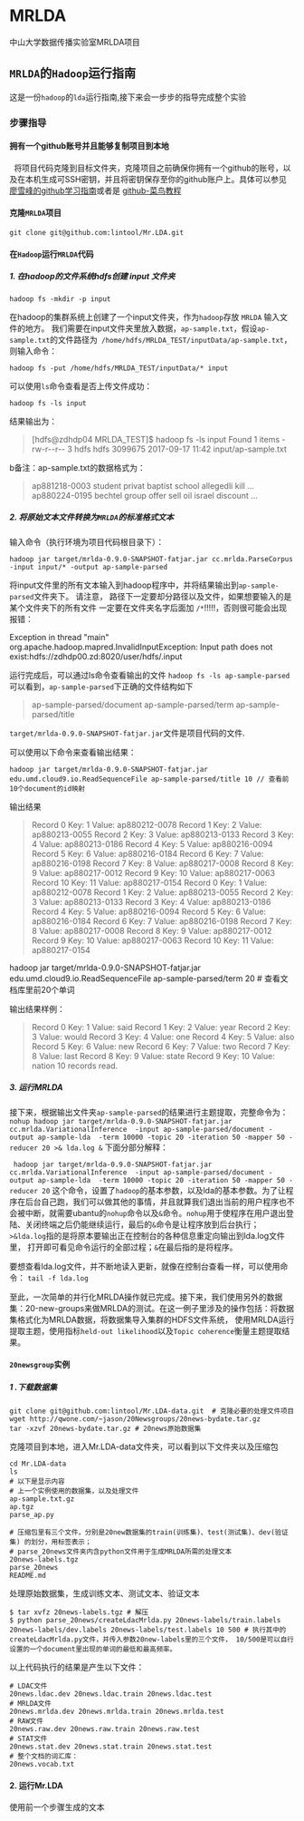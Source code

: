 # MRLDA
中山大学数据传播实验室MRLDA项目


## `MRLDA`的`Hadoop`运行指南
这是一份`hadoop`的`lda`运行指南,接下来会一步步的指导完成整个实验

### 步骤指导

#### 拥有一个github账号并且能够复制项目到本地
&nbsp;&nbsp;将项目代码克隆到目标文件夹，克隆项目之前确保你拥有一个github的账号，以及在本机生成可SSH密钥，并且将密钥保存至你的github账户上。具体可以参见[廖雪峰的github学习指南](https://www.liaoxuefeng.com/wiki/0013739516305929606dd18361248578c67b8067c8c017b000/001374385852170d9c7adf13c30429b9660d0eb689dd43a000)或者是
[github-菜鸟教程](http://www.runoob.com/w3cnote/git-guide.html)

#### 克隆`MRLDA`项目

	git clone git@github.com:lintool/Mr.LDA.git
  
  
#### 在`Hadoop`运行`MRLDA`代码

##### 1. 在hadoop的文件系统hdfs创建 input 文件夹
	hadoop fs -mkdir -p input

在hadoop的集群系统上创建了一个input文件夹，作为`hadoop`存放 `MRLDA` 输入文件的地方。
我们需要在input文件夹里放入数据，`ap-sample.txt`，假设`ap-sample.txt`的文件路径为` /home/hdfs/MRLDA_TEST/inputData/ap-sample.txt`，则输入命令：

	hadoop fs -put /home/hdfs/MRLDA_TEST/inputData/* input
可以使用`ls`命令查看是否上传文件成功：

	hadoop fs -ls input
结果输出为：
> [hdfs@zdhdp04 MRLDA_TEST]$ hadoop fs -ls input
Found 1 items
 -rw-r--r--   3 hdfs hdfs    3099675 2017-09-17 11:42 input/ap-sample.txt

b备注：ap-sample.txt的数据格式为：
> ap881218-0003   student privat baptist school allegedli kill ...
> ap880224-0195   bechtel group offer sell oil israel discount ...


##### 2. 将原始文本文件转换为`MRLDA`的标准格式文本
输入命令（执行环境为项目代码根目录下）：


    hadoop jar target/mrlda-0.9.0-SNAPSHOT-fatjar.jar cc.mrlda.ParseCorpus -input input/* -output ap-sample-parsed

将input文件里的所有文本输入到hadoop程序中，并将结果输出到`ap-sample-parsed`文件夹下。
请注意， 路径下一定要却分路径以及文件，如果想要输入的是某个文件夹下的所有文件 一定要在文件夹名字后面加 `/*`!!!!!，否则很可能会出现报错：

> 
Exception in thread "main" org.apache.hadoop.mapred.InvalidInputException: Input path does not exist:hdfs://zdhdp00.zd:8020/user/hdfs/.input


 运行完成后，可以通过ls命令查看输出的文件
 `hadoop fs -ls ap-sample-parsed`
 可以看到，`ap-sample-parsed`下正确的文件结构如下
> ap-sample-parsed/document
  ap-sample-parsed/term
  ap-sample-parsed/title
    
`target/mrlda-0.9.0-SNAPSHOT-fatjar.jar`文件是项目代码的文件.

可以使用以下命令来查看输出结果：

    hadoop jar target/mrlda-0.9.0-SNAPSHOT-fatjar.jar edu.umd.cloud9.io.ReadSequenceFile ap-sample-parsed/title 10 // 查看前10个document的id映射

  
  输出结果
 
 > Record 0
   Key: 1
  Value: ap880212-0078
   Record 1
  Key: 2
 Value: ap880213-0055
Record 2
Key: 3
Value: ap880213-0133
Record 3
Key: 4
Value: ap880213-0186
Record 4
Key: 5
Value: ap880216-0094
Record 5
Key: 6
Value: ap880216-0184
Record 6
Key: 7
Value: ap880216-0198
Record 7
Key: 8
Value: ap880217-0008
Record 8
Key: 9
Value: ap880217-0012
Record 9
Key: 10
Value: ap880217-0063
Record 10
Key: 11
Value: ap880217-0154
Record 0
Key: 1
Value: ap880212-0078
Record 1
Key: 2
Value: ap880213-0055
Record 2
Key: 3
Value: ap880213-0133
Record 3
Key: 4
Value: ap880213-0186
Record 4
Key: 5
Value: ap880216-0094
Record 5
Key: 6
Value: ap880216-0184
Record 6
Key: 7
Value: ap880216-0198
Record 7
Key: 8
Value: ap880217-0008
Record 8
Key: 9
Value: ap880217-0012
Record 9
Key: 10
Value: ap880217-0063
Record 10
Key: 11
Value: ap880217-0154

  hadoop jar target/mrlda-0.9.0-SNAPSHOT-fatjar.jar edu.umd.cloud9.io.ReadSequenceFile ap-sample-parsed/term 20 # 查看文档库里前20个单词
  
输出结果样例：
> Record 0
Key: 1
Value: said
Record 1
Key: 2
Value: year
Record 2
Key: 3
Value: would
Record 3
Key: 4
Value: one
Record 4
Key: 5
Value: also
Record 5
Key: 6
Value: new
Record 6
Key: 7
Value: two
Record 7
Key: 8
Value: last
Record 8
Key: 9
Value: state
Record 9
Key: 10
Value: nation
10 records read.


##### 3. 运行MRLDA
接下来，根据输出文件夹`ap-sample-parsed`的结果进行主题提取，完整命令为：
`nohup hadoop jar target/mrlda-0.9.0-SNAPSHOT-fatjar.jar  cc.mrlda.VariationalInference  -input ap-sample-parsed/document -output ap-sample-lda  -term 10000 -topic 20 -iteration 50 -mapper 50 -reducer 20 >& lda.log &`
下面分部分解释：

` hadoop jar target/mrlda-0.9.0-SNAPSHOT-fatjar.jar  cc.mrlda.VariationalInference  -input ap-sample-parsed/document -output ap-sample-lda  -term 10000 -topic 20 -iteration 50 -mapper 50 -reducer 20`
这个命令，设置了`hadoop`的基本参数，以及lda的基本参数。为了让程序在后台自己跑，我们可以做其他的事情，并且就算我们退出当前的用户程序也不会被中断，就需要ubantu的`nohup`命令以及`&`命令。`nohup`用于使程序在用户退出登陆、关闭终端之后仍能继续运行，最后的`&`命令是让程序放到后台执行；`>&lda.log`指的是将原本要输出正在控制台的各种信息重定向输出到lda.log文件里， 打开即可看见命令运行的全部过程；`&`在最后指的是将程序。

要想查看lda.log文件，并不断地读入更新，就像在控制台查看一样，可以使用命令：
`tail -f lda.log`


至此，一次简单的并行化MRLDA操作就已完成。接下来，我们使用另外的数据集：20-new-groups来做MRLDA的测试。在这一例子里涉及的操作包括：将数据集格式化为MRLDA数据，将数据集导入集群的HDFS文件系统， 使用MRLDA运行提取主题，使用指标`held-out likelihood`以及`Topic coherence`衡量主题提取结果。


#### `20newsgroup`实例

##### 1 .下载数据集

	git clone git@github.com:lintool/Mr.LDA-data.git  # 克隆必要的处理文件项目
	wget http://qwone.com/~jason/20Newsgroups/20news-bydate.tar.gz  
	tar -xzvf 20news-bydate.tar.gz # 20news原始数据集
	
克隆项目到本地，进入Mr.LDA-data文件夹，可以看到以下文件夹以及压缩包

	cd Mr.LDA-data
	ls
	# 以下是显示内容
	# 上一个实例使用的数据集，以及处理文件
	ap-sample.txt.gz  
	ap.tgz  
	parse_ap.py 

	# 压缩包里有三个文件，分别是20new数据集的train(训练集)、test(测试集)、dev(验证集) 的划分，用标签表示； 
	# parse_20news文件夹内含python文件用于生成MRLDA所需的处理文本 
	20news-labels.tgz 
	parse_20news  
	README.md

处理原始数据集，生成训练文本、测试文本、验证文本
	
	$ tar xvfz 20news-labels.tgz # 解压
	$ python parse_20news/createLdacMrlda.py 20news-labels/train.labels 20news-labels/dev.labels 20news-labels/test.labels 10 500 # 执行其中的createLdacMrlda.py文件，并传入参数20new-labels里的三个文件， 10/500是可以自行设置的一个document里出现的单词的最低和最高频率。

以上代码执行的结果是产生以下文件：
		
	# LDAC文件
	20news.ldac.dev 20news.ldac.train 20news.ldac.test
	# MRLDA文件
	20news.mrlda.dev 20news.mrlda.train 20news.mrlda.test  
	# RAW文件
	20news.raw.dev 20news.raw.train 20news.raw.test 
	# STAT文件
	20news.stat.dev 20news.stat.train 20news.stat.test 
	# 整个文档的词汇库：
	20news.vocab.txt  

#### 2.  运行Mr.LDA

使用前一个步骤生成的文本 
